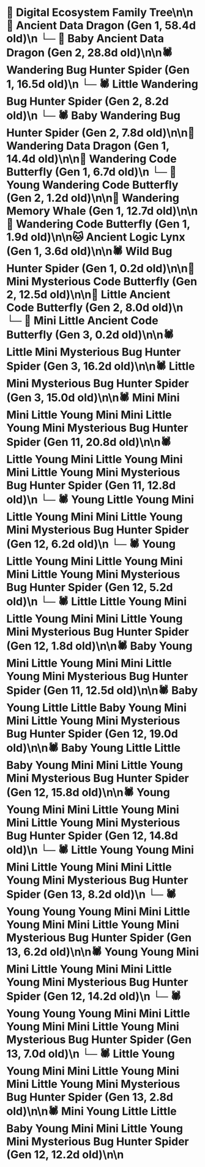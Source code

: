 # 🌳 Digital Ecosystem Family Tree\n\n🐉 Ancient Data Dragon (Gen 1, 58.4d old)\n  └─ 🐉 Baby Ancient Data Dragon (Gen 2, 28.8d old)\n\n🕷️ Wandering Bug Hunter Spider (Gen 1, 16.5d old)\n  └─ 🕷️ Little Wandering Bug Hunter Spider (Gen 2, 8.2d old)\n  └─ 🕷️ Baby Wandering Bug Hunter Spider (Gen 2, 7.8d old)\n\n🐉 Wandering Data Dragon (Gen 1, 14.4d old)\n\n🦋 Wandering Code Butterfly (Gen 1, 6.7d old)\n  └─ 🦋 Young Wandering Code Butterfly (Gen 2, 1.2d old)\n\n🐋 Wandering Memory Whale (Gen 1, 12.7d old)\n\n🦋 Wandering Code Butterfly (Gen 1, 1.9d old)\n\n🐱 Ancient Logic Lynx (Gen 1, 3.6d old)\n\n🕷️ Wild Bug Hunter Spider (Gen 1, 0.2d old)\n\n🦋 Mini Mysterious Code Butterfly (Gen 2, 12.5d old)\n\n🦋 Little Ancient Code Butterfly (Gen 2, 8.0d old)\n  └─ 🦋 Mini Little Ancient Code Butterfly (Gen 3, 0.2d old)\n\n🕷️ Little Mini Mysterious Bug Hunter Spider (Gen 3, 16.2d old)\n\n🕷️ Little Mini Mysterious Bug Hunter Spider (Gen 3, 15.0d old)\n\n🕷️ Mini Mini Mini Little Young Mini Mini Little Young Mini Mysterious Bug Hunter Spider (Gen 11, 20.8d old)\n\n🕷️ Little Young Mini Little Young Mini Mini Little Young Mini Mysterious Bug Hunter Spider (Gen 11, 12.8d old)\n  └─ 🕷️ Young Little Young Mini Little Young Mini Mini Little Young Mini Mysterious Bug Hunter Spider (Gen 12, 6.2d old)\n  └─ 🕷️ Young Little Young Mini Little Young Mini Mini Little Young Mini Mysterious Bug Hunter Spider (Gen 12, 5.2d old)\n  └─ 🕷️ Little Little Young Mini Little Young Mini Mini Little Young Mini Mysterious Bug Hunter Spider (Gen 12, 1.8d old)\n\n🕷️ Baby Young Mini Little Young Mini Mini Little Young Mini Mysterious Bug Hunter Spider (Gen 11, 12.5d old)\n\n🕷️ Baby Young Little Little Baby Young Mini Mini Little Young Mini Mysterious Bug Hunter Spider (Gen 12, 19.0d old)\n\n🕷️ Baby Young Little Little Baby Young Mini Mini Little Young Mini Mysterious Bug Hunter Spider (Gen 12, 15.8d old)\n\n🕷️ Young Young Mini Mini Little Young Mini Mini Little Young Mini Mysterious Bug Hunter Spider (Gen 12, 14.8d old)\n  └─ 🕷️ Little Young Young Mini Mini Little Young Mini Mini Little Young Mini Mysterious Bug Hunter Spider (Gen 13, 8.2d old)\n  └─ 🕷️ Young Young Young Mini Mini Little Young Mini Mini Little Young Mini Mysterious Bug Hunter Spider (Gen 13, 6.2d old)\n\n🕷️ Young Young Mini Mini Little Young Mini Mini Little Young Mini Mysterious Bug Hunter Spider (Gen 12, 14.2d old)\n  └─ 🕷️ Young Young Young Mini Mini Little Young Mini Mini Little Young Mini Mysterious Bug Hunter Spider (Gen 13, 7.0d old)\n  └─ 🕷️ Little Young Young Mini Mini Little Young Mini Mini Little Young Mini Mysterious Bug Hunter Spider (Gen 13, 2.8d old)\n\n🕷️ Mini Young Little Little Baby Young Mini Mini Little Young Mini Mysterious Bug Hunter Spider (Gen 12, 12.2d old)\n\n